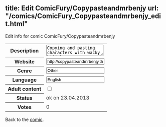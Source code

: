 title: Edit ComicFury/Copypasteandmrbenjy
url: "/comics/ComicFury_Copypasteandmrbenjy_edit.html"
---
Edit info for comic ComicFury/Copypasteandmrbenjy

<form name="comic" action="http://gaepostmail.appengine.com/comic" name="post">
<table class="comicinfo">
<tr>
<th>Description</th><td><textarea name="description">Copying and pasting characters with wacky hijinks! HI-LARTY ENSUES!</textarea></td>
</tr>
<tr>
<th>Website</th><td><input type="text" name="url" value="http://copypasteandmrbenjy.thecomicseries.com/"/></td>
</tr>
<tr>
<th>Genre</th><td><input type="text" name="genre" value="Other"/></td>
</tr>
<tr>
<th>Language</th><td><input type="text" name="language" value="English"/></td>
</tr>
<tr>
<th>Adult content</th><td><input type="checkbox" name="adult" value="adult" /></td>
</tr>
<tr>
<th>Status</th><td>ok on 23.04.2013</td>
</tr>
<tr>
<th>Votes</th><td>0</div></td>
</tr>
</table>
</form>

Back to the [comic](/comics/ComicFury_Copypasteandmrbenjy.html).
